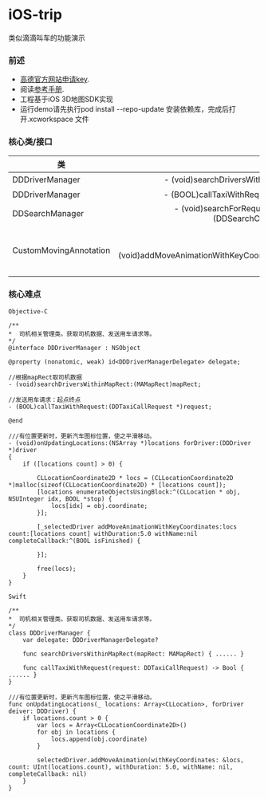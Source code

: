 iOS-trip
========================

类似滴滴叫车的功能演示

### 前述

- [高德官方网站申请key](http://id.amap.com/?ref=http%3A%2F%2Fapi.amap.com%2Fkey%2F).
- 阅读[参考手册](http://api.amap.com/Public/reference/iOS%20API%20v2_3D/).
- 工程基于iOS 3D地图SDK实现
- 运行demo请先执行pod install --repo-update 安装依赖库，完成后打开.xcworkspace 文件

### 核心类/接口
| 类    | 接口  | 说明   | 版本  |
| -----|:-----:|:-----:|:-----:|
| DDDriverManager | - (void)searchDriversWithinMapRect:(MAMapRect)mapRect; | 模拟获取司机数据 | n/a |
| DDDriverManager | - (BOOL)callTaxiWithRequest:(DDTaxiCallRequest *)request; | 模拟发起用车请求 | n/a |
| DDSearchManager | - (void)searchForRequest:(id)request completionBlock:(DDSearchCompletionBlock)block; | 模拟搜索目的地 | n/a |
| CustomMovingAnnotation | - (void)addMoveAnimationWithKeyCoordinates:count:duration:name:completeCallback | 继承自MAAnimatedAnnotation，为了实现汽车图标的平滑移动 | 4.5.0 |


### 核心难点
`Objective-C`
```
/**
*  司机相关管理类。获取司机数据、发送用车请求等。
*/
@interface DDDriverManager : NSObject

@property (nonatomic, weak) id<DDDriverManagerDelegate> delegate;

//根据mapRect取司机数据
- (void)searchDriversWithinMapRect:(MAMapRect)mapRect;

//发送用车请求：起点终点
- (BOOL)callTaxiWithRequest:(DDTaxiCallRequest *)request;

@end

///有位置更新时，更新汽车图标位置，使之平滑移动。
- (void)onUpdatingLocations:(NSArray *)locations forDriver:(DDDriver *)driver
{
    if ([locations count] > 0) {

        CLLocationCoordinate2D * locs = (CLLocationCoordinate2D *)malloc(sizeof(CLLocationCoordinate2D) * [locations count]);
        [locations enumerateObjectsUsingBlock:^(CLLocation * obj, NSUInteger idx, BOOL *stop) {
            locs[idx] = obj.coordinate;
        }];

        [_selectedDriver addMoveAnimationWithKeyCoordinates:locs count:[locations count] withDuration:5.0 withName:nil completeCallback:^(BOOL isFinished) {

        }];

        free(locs);
    }
}
```

`Swift`
```
/**
*  司机相关管理类。获取司机数据、发送用车请求等。
*/
class DDDriverManager {
	var delegate: DDDriverManagerDelegate?

	func searchDriversWithinMapRect(mapRect: MAMapRect) { ...... }

	func callTaxiWithRequest(request: DDTaxiCallRequest) -> Bool { ...... }
}

///有位置更新时，更新汽车图标位置，使之平滑移动。
func onUpdatingLocations(_ locations: Array<CLLocation>, forDriver deiver: DDDriver) {
    if locations.count > 0 {
        var locs = Array<CLLocationCoordinate2D>()
        for obj in locations {
            locs.append(obj.coordinate)
        }
        
        selectedDriver.addMoveAnimation(withKeyCoordinates: &locs, count: UInt(locations.count), withDuration: 5.0, withName: nil, completeCallback: nil)
    }
}
```

